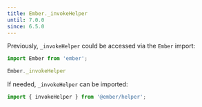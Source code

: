 ```yaml
---
title: Ember._invokeHelper
until: 7.0.0
since: 6.5.0
---
```



Previously, `_invokeHelper` could be accessed via the `Ember` import:
```js
import Ember from 'ember';

Ember._invokeHelper
```

If needed, `_invokeHelper` can be imported:
```js
import { invokeHelper } from '@ember/helper';
```
